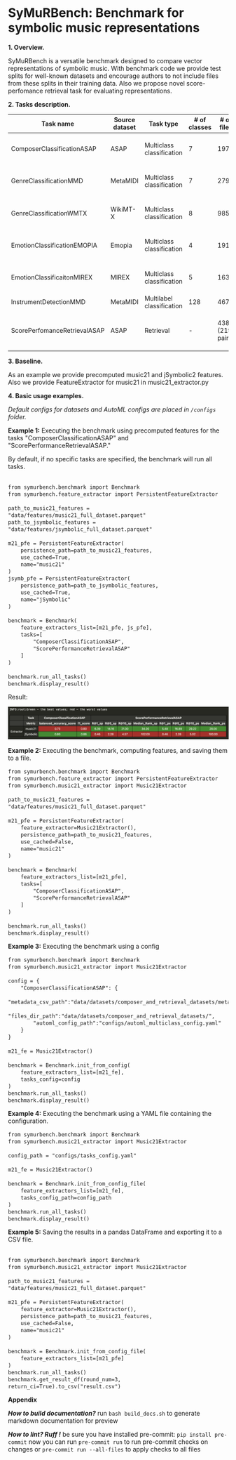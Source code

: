 # SyMuRBench: Benchmark for symbolic music representations


**1. Overview.**

SyMuRBench is a versatile benchmark designed to compare vector representations of symbolic music. With benchmark code we provide test splits for well-known datasets and encourage authors to not include files from these splits in their training data. Also we propose novel score-perfomance retrieval task for evaluating representations.

**2. Tasks description.**

| Task name | Source dataset | Task type | # of classes | # of files | Default metrics |
| -------- | ------- | ---------- | -------------- | ------- | ------- |
| ComposerClassificationASAP | ASAP | Multiclass classification | 7 | 197 | weighted f1 score, balanced accuracy |
| GenreClassificationMMD | MetaMIDI | Multiclass classification | 7 | 2795 | weighted f1 score, balanced accuracy |
| GenreClassificationWMTX | WikiMT-X | Multiclass classification | 8 | 985 | weighted f1 score, balanced accuracy |
| EmotionClassificationEMOPIA | Emopia | Multiclass classification | 4 | 191 | weighted f1 score, balanced accuracy |
| EmotionClassificaitonMIREX | MIREX | Multiclass classification | 5 | 163 | weighted f1 score, balanced accuracy |
| InstrumentDetectionMMD | MetaMIDI | Multilabel classification | 128 | 4675 | weighted f1 score |
| ScorePerfomanceRetrievalASAP | ASAP | Retrieval | - | 438 (219 pairs) | R@1, R@5, R@10, Median Rank |

**3. Baseline.**

As an example we provide precomputed music21 and jSymbolic2 features. Also we provide FeatureExtractor for music21 in music21_extractor.py

**4. Basic usage examples.**

*Default configs for datasets and AutoML configs are placed in `/configs` folder.*

**Example 1:** Executing the benchmark using precomputed features for the tasks "ComposerClassificationASAP" and "ScorePerformanceRetrievalASAP."

By default, if no specific tasks are specified, the benchmark will run all tasks.
```

from symurbench.benchmark import Benchmark
from symurbench.feature_extractor import PersistentFeatureExtractor

path_to_music21_features = "data/features/music21_full_dataset.parquet"
path_to_jsymbolic_features = "data/features/jsymbolic_full_dataset.parquet"

m21_pfe = PersistentFeatureExtractor(
    persistence_path=path_to_music21_features,
    use_cached=True,
    name="music21"
)
jsymb_pfe = PersistentFeatureExtractor(
    persistence_path=path_to_jsymbolic_features,
    use_cached=True,
    name="jSymbolic"
)

benchmark = Benchmark(
    feature_extractors_list=[m21_pfe, js_pfe],
    tasks=[
        "ComposerClassificationASAP",
        "ScorePerformanceRetrievalASAP"
    ]
)

benchmark.run_all_tasks()
benchmark.display_result()
```
Result:

![result](docs/example.png "result")

**Example 2:** Executing the benchmark, computing features, and saving them to a file.
```
from symurbench.benchmark import Benchmark
from symurbench.feature_extractor import PersistentFeatureExtractor
from symurbench.music21_extractor import Music21Extractor

path_to_music21_features = "data/features/music21_full_dataset.parquet"

m21_pfe = PersistentFeatureExtractor(
    feature_extractor=Music21Extractor(),
    persistence_path=path_to_music21_features,
    use_cached=False,
    name="music21"
)

benchmark = Benchmark(
    feature_extractors_list=[m21_pfe],
    tasks=[
        "ComposerClassificationASAP",
        "ScorePerformanceRetrievalASAP"
    ]
)

benchmark.run_all_tasks()
benchmark.display_result()
```

**Example 3:** Executing the benchmark using a config
```
from symurbench.benchmark import Benchmark
from symurbench.music21_extractor import Music21Extractor

config = {
    "ComposerClassificationASAP": {
        "metadata_csv_path":"data/datasets/composer_and_retrieval_datasets/metadata_composer_dataset.csv",
        "files_dir_path":"data/datasets/composer_and_retrieval_datasets/",
        "automl_config_path":"configs/automl_multiclass_config.yaml"
    }
}

m21_fe = Music21Extractor()

benchmark = Benchmark.init_from_config(
    feature_extractors_list=[m21_fe],
    tasks_config=config
)
benchmark.run_all_tasks()
benchmark.display_result()
```

**Example 4:** Executing the benchmark using a YAML file containing the configuration.
```
from symurbench.benchmark import Benchmark
from symurbench.music21_extractor import Music21Extractor

config_path = "configs/tasks_config.yaml"

m21_fe = Music21Extractor()

benchmark = Benchmark.init_from_config_file(
    feature_extractors_list=[m21_fe],
    tasks_config_path=config_path
)
benchmark.run_all_tasks()
benchmark.display_result()
```
**Example 5:** Saving the results in a pandas DataFrame and exporting it to a CSV file.
```

from symurbench.benchmark import Benchmark
from symurbench.music21_extractor import Music21Extractor

path_to_music21_features = "data/features/music21_full_dataset.parquet"

m21_pfe = PersistentFeatureExtractor(
    feature_extractor=Music21Extractor(),
    persistence_path=path_to_music21_features,
    use_cached=False,
    name="music21"
)

benchmark = Benchmark.init_from_config_file(
    feature_extractors_list=[m21_pfe]
)
benchmark.run_all_tasks()
benchmark.get_result_df(round_num=3, return_ci=True).to_csv("result.csv")
```

**Appendix**

***How to build documentation?***
run ```bash build_docs.sh``` to generate markdown documentation for preview

***How to lint? Ruff !***
be sure you have installed pre-commit: ```pip install pre-commit```
now you can run ```pre-commit run``` to run pre-commit checks on changes
or ```pre-commit run --all-files``` to apply checks to all files
